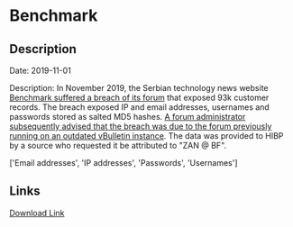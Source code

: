 # Benchmark

## Description

Date: 2019-11-01

Description:
In November 2019, the Serbian technology news website <a href="https://forum.benchmark.rs/threads/benchmark-forum-kompromitovan.489760/" target="_blank" rel="noopener">Benchmark suffered a breach of its forum</a> that exposed 93k customer records. The breach exposed IP and email addresses, usernames and passwords stored as salted MD5 hashes. <a href="https://forum.benchmark.rs/threads/benchmark-forum-kompromitovan.489760/#post-6758095" target="_blank" rel="noopener">A forum administrator subsequently advised that the breach was due to the forum previously running on an outdated vBulletin instance</a>. The data was provided to HIBP by a source who requested it be attributed to &quot;ZAN @ BF&quot;.


['Email addresses', 'IP addresses', 'Passwords', 'Usernames']

## Links

[Download Link](https://link-to.net/1229997/332.1353964586704/dynamic/?r=YmVuY2htYXJrLnJz)